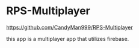 # RPS-Multiplayer

https://github.com/CandyMan999/RPS-Multiplayer


this app is a multiplayer app that utilizes firebase.
